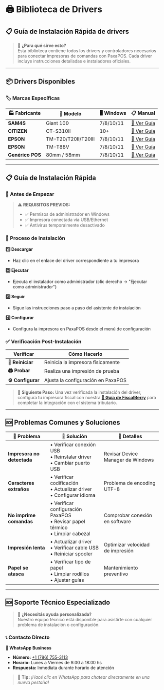 # 🖨️ Biblioteca de Drivers

## 📋 **Guía de Instalación Rápida de drivers**

> 🎯 **¿Para qué sirve esto?**  
> Esta biblioteca contiene todos los drivers y controladores necesarios para conectar impresoras de comandas con PaxaPOS. Cada driver incluye instrucciones detalladas e instaladores oficiales.

---

## 📦 **Drivers Disponibles**

### **🏷️ Marcas Específicas**

| 🏭 **Fabricante** | 📱 **Modelo** | 🖥️ **Windows** | 📋 **Manual** |
|-------------------|---------------|-----------------|----------------|
| **SAM4S** | Giant 100 | 7/8/10/11 | [📄 Ver Guía](/user-guide/sam4s-giant-100) |
| **CITIZEN** | CT-S310II | 10+ | [📄 Ver Guía](/user-guide/citizen-ct-s310ii) |
| **EPSON** | TM-T20/T20II/T20III | 7/8/10/11 | [📄 Ver Guía](/user-guide/epson-tm-t20) |
| **EPSON** | TM-T88V | 7/8/10/11 | [📄 Ver Guía](/user-guide/epson-tm-t88v) |
| **Genérico POS** | 80mm / 58mm | 7/8/10/11 | [📄 Ver Guía](/user-guide/drivers-genericos) |

---

## 📋 **Guía de Instalación Rápida**

### **🔧 Antes de Empezar**

> ⚠️ **REQUISITOS PREVIOS:**
> - ✅ Permisos de administrador en Windows
> - ✅ Impresora conectada vía USB/Ethernet
> - ✅ Antivirus temporalmente desactivado

### **🚀 Proceso de Instalación**

**1️⃣ Descargar**
- Haz clic en el enlace del driver correspondiente a tu impresora

**2️⃣ Ejecutar**
- Ejecuta el instalador como administrador (clic derecho → "Ejecutar como administrador")

**3️⃣ Seguir**
- Sigue las instrucciones paso a paso del asistente de instalación

**4️⃣ Configurar**
- Configura la impresora en PaxaPOS desde el menú de configuración

### **✅ Verificación Post-Instalación**

| Verificar | Cómo Hacerlo |
|-----------|--------------|
| **🔄 Reiniciar** | Reinicia la impresora físicamente |
| **🖨️ Probar** | Realiza una impresión de prueba |
| **⚙️ Configurar** | Ajusta la configuración en PaxaPOS |

> 🔗 **Siguiente Paso:** Una vez verificada la instalación del driver, configura tu impresora fiscal con nuestra **[📄 Guía de FiscalBerry](/user-guide/configuracion-impresoras#que-es-fiscalberry)** para completar la integración con el sistema tributario.

---

## 🆘 **Problemas Comunes y Soluciones**

| 🚨 Problema | 🔧 Solución | 📝 Detalles |
|-------------|-------------|-------------|
| **Impresora no detectada** | • Verificar conexión USB<br>• Reinstalar driver<br>• Cambiar puerto USB | Revisar Device Manager de Windows |
| **Caracteres extraños** | • Verificar codificación<br>• Actualizar driver<br>• Configurar idioma | Problema de encoding UTF-8 |
| **No imprime comandas** | • Verificar configuración PaxaPOS<br>• Revisar papel térmico<br>• Limpiar cabezal | Comprobar conexión en software |
| **Impresión lenta** | • Actualizar driver<br>• Verificar cable USB<br>• Reiniciar spooler | Optimizar velocidad de impresión |
| **Papel se atasca** | • Verificar tipo de papel<br>• Limpiar rodillos<br>• Ajustar guías | Mantenimiento preventivo |

---

## 🆘 **Soporte Técnico Especializado**

> 💬 **¿Necesitás ayuda personalizada?**  
> Nuestro equipo técnico está disponible para asistirte con cualquier problema de instalación o configuración.

### **📞 Contacto Directo**

**💬 WhatsApp Business**
- **Número:** <a href="https://wa.me/17867553113?" target="_blank">+1 (786) 755-3113</a>
- **Horario:** Lunes a Viernes de 9:00 a 18:00 hs
- **Respuesta:** Inmediata durante horario de atención

> 🚀 **Tip:** *¡Hacé clic en WhatsApp para chatear directamente en una nueva pestaña!*

